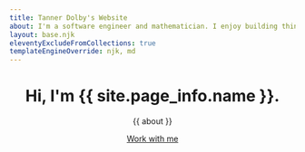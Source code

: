 ```yaml
--- 
title: Tanner Dolby's Website
about: I'm a software engineer and mathematician. I enjoy building things for the Web that are accessible and performant.
layout: base.njk
eleventyExcludeFromCollections: true
templateEngineOverride: njk, md
---
```


<header class="welcome-container">
    <div class="home-banner">
        <div class="hero-content">
            <h1>Hi, I'm {{ site.page_info.name }}.</h1>
            <p>{{ about }}</p>
            <a class="reach-me button hero" href="/contact">Work with me</a>
        </div>
    </div>
</header>